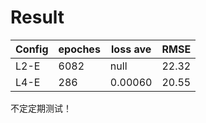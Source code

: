 # Result

| Config | epoches|loss ave| RMSE|
|--|--|--|--|
| L2-E |6082|null|22.32|
| L4-E |286|0.00060|20.55|

不定定期测试！
